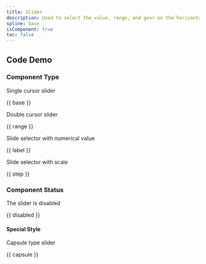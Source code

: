 ```yaml
---
title: Slider
description: Used to select the value, range, and gear on the horizontal axis.
spline: base
isComponent: true
toc: false
---
```


## Code Demo

### Component Type

Single cursor slider

{{ base }}

Double cursor slider

{{ range }}

Slide selector with numerical value

{{ label }}

Slide selector with scale

{{ step }}

### Component Status

The slider is disabled

{{ disabled }}

#### Special Style

Capsule type slider

{{ capsule }}
